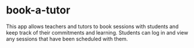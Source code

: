 # book-a-tutor
This app allows teachers and tutors to book sessions with students and keep track of their commitments and learning. Students can log in and view any sessions that have been scheduled with them.
